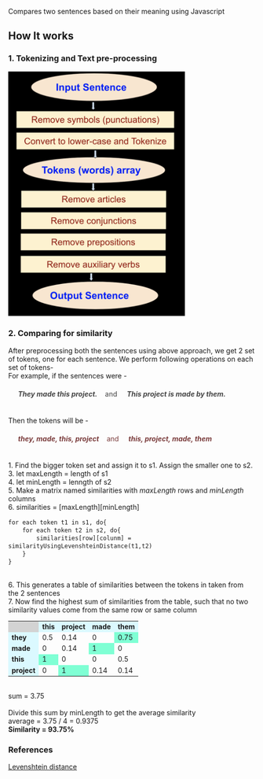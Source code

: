 Compares two sentences based on their meaning using Javascript

## How It works

### 1. Tokenizing and Text pre-processing

<img src='./assets/sentencePreProcessing.png' alt='' width='360px'/>

### 2. Comparing for similarity

After preprocessing both the sentences using above approach, we get 2 set of tokens, one for each sentence. We perform following operations on each set of tokens-<br/>
For example, if the sentences were -
<p style="margin:20px;color: #454545;">
    <b><i>They made this project.</i></b>&nbsp; &nbsp; and &nbsp; &nbsp; <b><i>This project is made by them.</i></b> <br/>
</p>
<br/>
Then the tokens will be -
<p style="margin:20px;color: #7a3c3c;">
    <b><i>they, made, this, project</i></b>&nbsp; &nbsp; and &nbsp; &nbsp; <b><i>this, project, made, them</i></b> <br/>
</p>

<br/>
1. Find the bigger token set and assign it to s1. Assign the smaller one to s2. <br/> 
3. let maxLength = length of s1<br/>
4. let minLength = lenngth of s2 <br/>
5. Make a matrix named similarities with <i>maxLength</i> rows and <i>minLength</i> columns <br/>
6. similarities = [maxLength][minLength] <br/>

```
for each token t1 in s1, do{
    for each token t2 in s2, do{
        similarities[row][colunm] = similarityUsingLevenshteinDistance(t1,t2)
    }
}
```
<br/>
6. This generates a table of similarities between the tokens in taken from the 2 sentences<br>
7. Now find the highest sum of similarities from the table, such that no two similarity values come from the same row or same column<br/>
<table>
    <tr>
        <td style="background-color: lightgray;"></td>
        <td style="background-color: rgb(219, 249, 255); font-weight: bold;">this</td>
        <td style="background-color: rgb(219, 249, 255); font-weight: bold;">project</td>
        <td style="background-color: rgb(219, 249, 255); font-weight: bold;">made</td>
        <td style="background-color: rgb(219, 249, 255); font-weight: bold;">them</td>
    </tr>
    <tr>
        <td style="background-color: rgb(219, 249, 255); font-weight: bold;">they</td>
        <td>0.5</td>
        <td>0.14</td>
        <td>0</td>
        <td style="background-color: aquamarine;">0.75</td>
    </tr>
    <tr><td style="background-color: rgb(219, 249, 255); font-weight: bold;">made</td>
        <td>0</td>
        <td>0.14</td>
        <td style="background-color: aquamarine;">1</td>
        <td>0</td>
    </tr>
    <tr>
        <td style="background-color: rgb(219, 249, 255); font-weight: bold;">this</td>
        <td style="background-color: aquamarine;">1</td>
        <td>0</td>
        <td>0</td>
        <td>0.5</td>
    </tr>
    <tr><td style="background-color: rgb(219, 249, 255); font-weight: bold;">project</td>
        <td>0</td>
        <td style="background-color: aquamarine;">1</td>
        <td>0.14</td>
        <td>0.14</td>
    </tr>
</table>
<br/>
sum = 3.75
<br/>
<br/>
Divide this sum by minLength to get the average similarity
<br/>
average = 3.75 / 4 = 0.9375<br/>
<b>Similarity = 93.75%</b>

### References
<a target="_blank" href='https://en.wikipedia.org/wiki/Levenshtein_distance'>Levenshtein distance</a>

